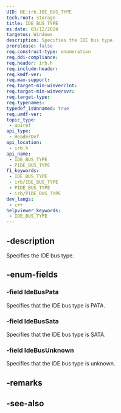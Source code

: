 ```yaml
---
UID: NE:irb.IDE_BUS_TYPE
tech.root: storage
title: IDE_BUS_TYPE
ms.date: 03/12/2024
targetos: Windows
description: Specifies the IDE bus type.
prerelease: false
req.construct-type: enumeration
req.ddi-compliance: 
req.header: irb.h
req.include-header: 
req.kmdf-ver: 
req.max-support: 
req.target-min-winverclnt: 
req.target-min-winversvr: 
req.target-type: 
req.typenames: 
typedef_isUnnamed: true
req.umdf-ver: 
topic_type:
 - apiref
api_type:
 - HeaderDef
api_location:
 - irb.h
api_name:
 - IDE_BUS_TYPE
 - PIDE_BUS_TYPE
f1_keywords:
 - IDE_BUS_TYPE
 - irb/IDE_BUS_TYPE
 - PIDE_BUS_TYPE
 - irb/PIDE_BUS_TYPE
dev_langs:
 - c++
helpviewer_keywords:
 - IDE_BUS_TYPE
---
```


## -description

Specifies the IDE bus type.

## -enum-fields

### -field IdeBusPata

Specifies that the IDE bus type is PATA.

### -field IdeBusSata

Specifies that the IDE bus type is SATA.

### -field IdeBusUnknown

Specifies that the IDE bus type is unknown.

## -remarks

## -see-also
